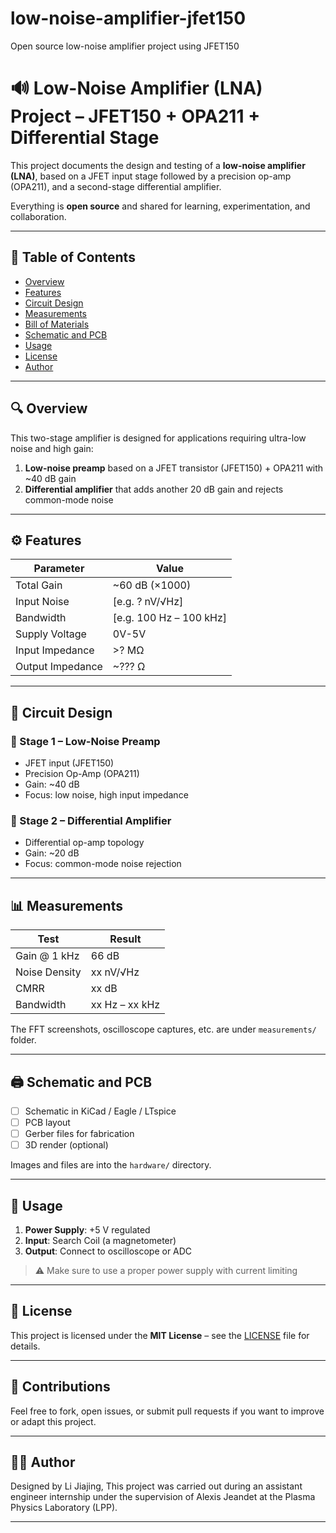 # low-noise-amplifier-jfet150
Open source low-noise amplifier project using JFET150

# 🔊 Low-Noise Amplifier (LNA) Project – JFET150 + OPA211 + Differential Stage

This project documents the design and testing of a **low-noise amplifier (LNA)**, based on a JFET input stage followed by a precision op-amp (OPA211), and a second-stage differential amplifier.

Everything is **open source** and shared for learning, experimentation, and collaboration.

---

## 📌 Table of Contents

- [Overview](#overview)
- [Features](#features)
- [Circuit Design](#circuit-design)
- [Measurements](#measurements)
- [Bill of Materials](#bill-of-materials)
- [Schematic and PCB](#schematic-and-pcb)
- [Usage](#usage)
- [License](#license)
- [Author](#author)

---

## 🔍 Overview

This two-stage amplifier is designed for applications requiring ultra-low noise and high gain:

1. **Low-noise preamp** based on a JFET transistor (JFET150) + OPA211 with ~40 dB gain
2. **Differential amplifier** that adds another 20 dB gain and rejects common-mode noise

---

## ⚙️ Features

| Parameter              | Value                  |
|------------------------|------------------------|
| Total Gain             | ~60 dB (×1000)         |
| Input Noise            | [e.g. ? nV/√Hz]        |
| Bandwidth              | [e.g. 100 Hz – 100 kHz]|
| Supply Voltage         | 0V-5V                  |
| Input Impedance        | >? MΩ                  |
| Output Impedance       | ~??? Ω                 |

---

## 🔧 Circuit Design

### 🔹 Stage 1 – Low-Noise Preamp

- JFET input (JFET150)
- Precision Op-Amp (OPA211)
- Gain: ~40 dB
- Focus: low noise, high input impedance

### 🔸 Stage 2 – Differential Amplifier

- Differential op-amp topology
- Gain: ~20 dB
- Focus: common-mode noise rejection

---

## 📊 Measurements

| Test                  | Result                 |
|-----------------------|------------------------|
| Gain @ 1 kHz          | 66 dB                  |
| Noise Density         | xx nV/√Hz              |
| CMRR                  | xx dB                  |
| Bandwidth             | xx Hz – xx kHz         |

The FFT screenshots, oscilloscope captures, etc. are under `measurements/` folder.

---

## 🖨️ Schematic and PCB

- [ ] Schematic in KiCad / Eagle / LTspice
- [ ] PCB layout
- [ ] Gerber files for fabrication
- [ ] 3D render (optional)

Images and files are into the `hardware/` directory.

---

## 🔌 Usage

1. **Power Supply**: +5 V regulated
2. **Input**: Search Coil (a magnetometer)
3. **Output**: Connect to oscilloscope or ADC

> ⚠️ Make sure to use a proper power supply with current limiting

---

## 🪪 License

This project is licensed under the **MIT License** – see the [LICENSE](./LICENSE) file for details.

---

## 🙋 Contributions

Feel free to fork, open issues, or submit pull requests if you want to improve or adapt this project.

---

## 👨‍🔬 Author

Designed by Li Jiajing, This project was carried out during an assistant engineer internship under the supervision of Alexis Jeandet at the Plasma Physics Laboratory (LPP).

---

